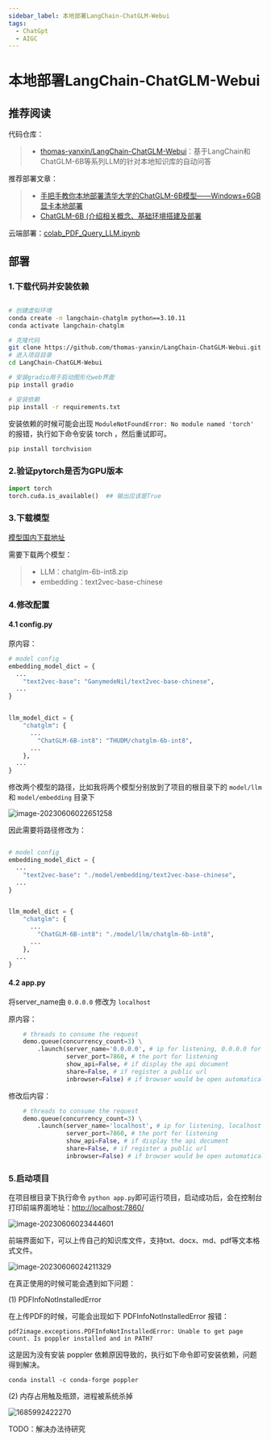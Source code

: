 ```yaml
---
sidebar_label: 本地部署LangChain-ChatGLM-Webui
tags:
  - ChatGpt
  - AIGC
---
```

# 本地部署LangChain-ChatGLM-Webui

## 推荐阅读

代码仓库：

> * [thomas-yanxin/LangChain-ChatGLM-Webui](https://github.com/thomas-yanxin/LangChain-ChatGLM-Webui)：基于LangChain和ChatGLM-6B等系列LLM的针对本地知识库的自动问答

推荐部署文章：

> * [手把手教你本地部署清华大学的ChatGLM-6B模型——Windows+6GB显卡本地部署](https://www.datalearner.com/blog/1051680925189690)
> * [ChatGLM-6B (介绍相关概念、基础环境搭建及部署](https://juejin.cn/post/7219530344062582842)

云端部署：[colab_PDF_Query_LLM.ipynb](https://colab.research.google.com/drive/1I84-fAAsb3_lRzQB-SDq9xit_0qWk2da)



## 部署

### 1.下载代码并安装依赖

```bash

# 创建虚拟环境
conda create -n langchain-chatglm python==3.10.11
conda activate langchain-chatglm

# 克隆代码
git clone https://github.com/thomas-yanxin/LangChain-ChatGLM-Webui.git
# 进入项目目录
cd LangChain-ChatGLM-Webui

# 安装gradio用于启动图形化web界面
pip install gradio

# 安装依赖
pip install -r requirements.txt
```

安装依赖的时候可能会出现  `ModuleNotFoundError: No module named 'torch' ` 的报错，执行如下命令安装 torch ，然后重试即可。

```bash
pip install torchvision 
```

### 2.验证pytorch是否为GPU版本

```python
import torch
torch.cuda.is_available()  ## 输出应该是True
```

### 3.下载模型

[模型国内下载地址](https://openi.pcl.ac.cn/Learning-Develop-Union/LangChain-ChatGLM-Webui/datasets)

需要下载两个模型：

> * LLM：chatglm-6b-int8.zip
> * embedding：text2vec-base-chinese


### 4.修改配置

#### 4.1 config.py

原内容：

```python
# model config
embedding_model_dict = {
  ...
    "text2vec-base": "GanymedeNil/text2vec-base-chinese",
  ...
}


llm_model_dict = {
    "chatglm": {
      ...
        "ChatGLM-6B-int8": "THUDM/chatglm-6b-int8",
      ...
    },
  ...
}
```

修改两个模型的路径，比如我将两个模型分别放到了项目的根目录下的 `model/llm`和 `model/embedding` 目录下

![image-20230606022651258](./images/09-本地知识库_LangChain-ChatGLM-Webui部署/image-20230606022651258.png)

因此需要将路径修改为：

```python

# model config
embedding_model_dict = {
  ...
    "text2vec-base": "./model/embedding/text2vec-base-chinese",
  ...
}


llm_model_dict = {
    "chatglm": {
      ...
        "ChatGLM-6B-int8": "./model/llm/chatglm-6b-int8",
      ...
    },
  ...
}
```

#### 4.2 app.py

将server_name由 `0.0.0.0` 修改为 `localhost`

原内容：

```python
    # threads to consume the request
    demo.queue(concurrency_count=3) \
        .launch(server_name='0.0.0.0', # ip for listening, 0.0.0.0 for every inbound traffic, 127.0.0.1 for local inbound
                server_port=7860, # the port for listening
                show_api=False, # if display the api document
                share=False, # if register a public url
                inbrowser=False) # if browser would be open automatically

```

修改后内容：

```python
    # threads to consume the request
    demo.queue(concurrency_count=3) \
        .launch(server_name='localhost', # ip for listening, localhost for every inbound traffic, 127.0.0.1 for local inbound
                server_port=7860, # the port for listening
                show_api=False, # if display the api document
                share=False, # if register a public url
                inbrowser=False) # if browser would be open automatically

```

### 5.启动项目

在项目根目录下执行命令 `python app.py`即可运行项目，启动成功后，会在控制台打印前端界面地址：[http://localhost:7860/](http://localhost:7860/)

![image-20230606023444601](./images/09-本地知识库_LangChain-ChatGLM-Webui部署/image-20230606023444601.png)

前端界面如下，可以上传自己的知识库文件，支持txt、docx、md、pdf等文本格式文件。

![image-20230606024211329](./images/09-本地知识库_LangChain-ChatGLM-Webui部署/image-20230606024211329.png)

在真正使用的时候可能会遇到如下问题：

(1) PDFInfoNotInstalledError

在上传PDF的时候，可能会出现如下 PDFInfoNotInstalledError 报错：

```
pdf2image.exceptions.PDFInfoNotInstalledError: Unable to get page count. Is poppler installed and in PATH?
```

这是因为没有安装 poppler 依赖原因导致的，执行如下命令即可安装依赖，问题得到解决。

```
conda install -c conda-forge poppler
```


(2) 内存占用触及瓶颈，进程被系统杀掉

![1685992422270](images/09-本地部署LangChain-ChatGLM-Webui/1685992422270.png)

TODO：解决办法待研究
